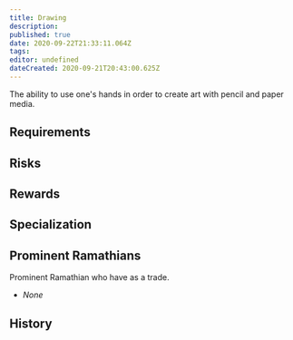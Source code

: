 ```yaml
---
title: Drawing
description: 
published: true
date: 2020-09-22T21:33:11.064Z
tags: 
editor: undefined
dateCreated: 2020-09-21T20:43:00.625Z
---
```


The ability to use one's hands in order to create art with pencil and paper media.

## Requirements

## Risks

## Rewards

## Specialization

## Prominent Ramathians

Prominent Ramathian who have as a trade.

- *None*

## History
